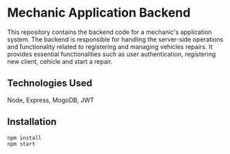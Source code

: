 # Mechanic Application Backend


This repository contains the backend code for a mechanic's application system. The backend is responsible for handling the server-side operations and functionality related to registering and managing vehicles repairs. It provides essential functionalities such as user authentication, registering new client, cehicle and start a repair.


## Technologies Used

Node, Express, MogoDB, JWT


## Installation


```bash
npm install
npm start
```
    
